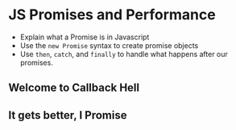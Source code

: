 # JS Promises and Performance

- Explain what a Promise is in Javascript
- Use the `new Promise` syntax to create promise objects
- Use `then`, `catch`, and `finally` to handle what happens after our promises.

## Welcome to Callback Hell

## It gets better, I Promise

